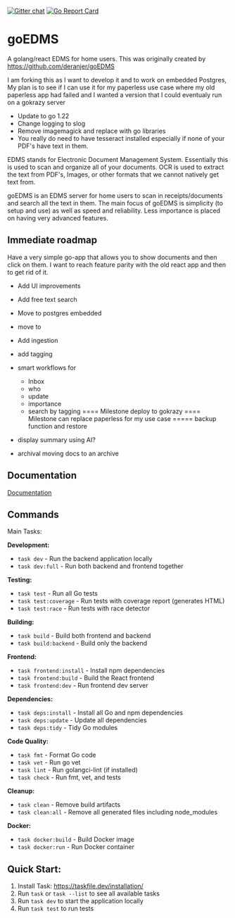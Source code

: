 [![Gitter chat](https://badges.gitter.im/gitterHQ/gitter.png)](https://gitter.im/goEDMS/community) [![Go Report Card](https://goreportcard.com/badge/github.com/deranjer/goEDMS)](https://goreportcard.com/report/github.com/deranjer/goEDMS)
# goEDMS
A golang/react EDMS for home users.  This was originally created by https://github.com/deranjer/goEDMS

I am forking this as I want to develop it and to work on embedded Postgres,  My plan is to see if I can use it for my paperless use case where my old paperless app had failed and I wanted a version that I could eventualy
run on a gokrazy server
- Update to go 1.22
- Change logging to slog
- Remove imagemagick and replace with go libraries
- You really do need to have tesseract installed especially if none of your PDF's have text in them.


EDMS stands for Electronic Document Management System.  Essentially this is used to scan and organize all of your documents.  OCR is used to extract the text from PDF's, Images, or other formats that we cannot natively get text from.

goEDMS is an EDMS server for home users to scan in receipts/documents and search all the text in them.  The main focus of goEDMS is simplicity (to setup and use) as well as speed and reliability.  Less importance is placed on having very advanced features.

## Immediate roadmap

Have a very simple go-app that allows you to show documents and then click on them.  I want to reach feature
parity with the old react app and then to get rid of it.

- Add UI improvements
- Add free text search
- Move to postgres embedded
- move to
- Add ingestion
- add tagging
- smart workflows for
  - Inbox
  - who
  - update
  - importance
  - search by tagging
  ==== Milestone deploy to gokrazy
  ==== Milestone can replace paperless for my use case
 ===== backup function and restore

- display summary using AI?
- archival moving docs to an archive


## Documentation

[Documentation](https://deranjer.github.io/goEDMSDocs)


## Commands
Main Tasks:

**Development:**
- `task dev` - Run the backend application locally
- `task dev:full` - Run both backend and frontend together

**Testing:**
- `task test` - Run all Go tests
- `task test:coverage` - Run tests with coverage report (generates HTML)
- `task test:race` - Run tests with race detector

**Building:**
- `task build` - Build both frontend and backend
- `task build:backend` - Build only the backend

**Frontend:**
- `task frontend:install` - Install npm dependencies
- `task frontend:build` - Build the React frontend
- `task frontend:dev` - Run frontend dev server

**Dependencies:**
- `task deps:install` - Install all Go and npm dependencies
- `task deps:update` - Update all dependencies
- `task deps:tidy` - Tidy Go modules

**Code Quality:**
- `task fmt` - Format Go code
- `task vet` - Run go vet
- `task lint` - Run golangci-lint (if installed)
- `task check` - Run fmt, vet, and tests

**Cleanup:**
- `task clean` - Remove build artifacts
- `task clean:all` - Remove all generated files including node_modules

**Docker:**
- `task docker:build` - Build Docker image
- `task docker:run` - Run Docker container

## Quick Start:

1. Install Task: https://taskfile.dev/installation/
2. Run `task` or `task --list` to see all available tasks
3. Run `task dev` to start the application locally
4. Run `task test` to run tests
